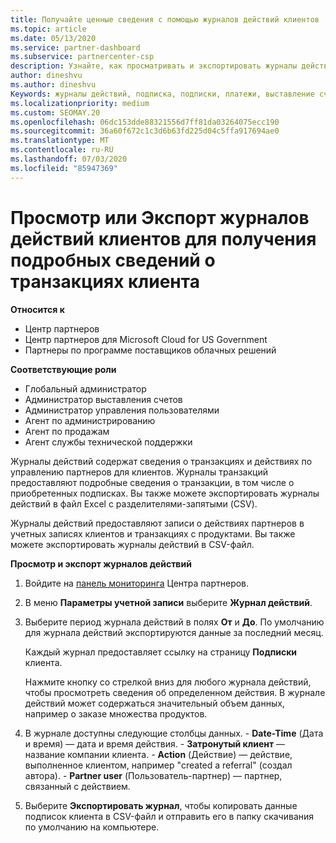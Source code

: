 ```yaml
---
title: Получайте ценные сведения с помощью журналов действий клиентов
ms.topic: article
ms.date: 05/13/2020
ms.service: partner-dashboard
ms.subservice: partnercenter-csp
description: Узнайте, как просматривать и экспортировать журналы действий, чтобы получить представление о транзакциях учетной записи клиента и других действиях по управлению партнерами, связанных с клиентом.
author: dineshvu
ms.author: dineshvu
Keywords: журналы действий, подписка, подписки, платежи, выставление счетов, транзакции
ms.localizationpriority: medium
ms.custom: SEOMAY.20
ms.openlocfilehash: 06dc153dde88321556d7ff81da03264075ecc190
ms.sourcegitcommit: 36a60f672c1c3d6b63fd225d04c5ffa917694ae0
ms.translationtype: MT
ms.contentlocale: ru-RU
ms.lasthandoff: 07/03/2020
ms.locfileid: "85947369"
---
```

# <a name="view-or-export-customer-activity-logs-for-more-insight-into-customer-transactions"></a>Просмотр или Экспорт журналов действий клиентов для получения подробных сведений о транзакциях клиента

**Относится к**

- Центр партнеров
- Центр партнеров для Microsoft Cloud for US Government
- Партнеры по программе поставщиков облачных решений

**Соответствующие роли**

- Глобальный администратор
- Администратор выставления счетов
- Администратор управления пользователями
- Агент по администрированию
- Агент по продажам
- Агент службы технической поддержки

Журналы действий содержат сведения о транзакциях и действиях по управлению партнеров для клиентов. Журналы транзакций предоставляют подробные сведения о транзакции, в том числе о приобретенных подписках. Вы также можете экспортировать журналы действий в файл Excel с разделителями-запятыми (CSV).

Журналы действий предоставляют записи о действиях партнеров в учетных записях клиентов и транзакциях с продуктами. Вы также можете экспортировать журналы действий в CSV-файл.

**Просмотр и экспорт журналов действий**

1. Войдите на [панель мониторинга](https://partner.microsoft.com/dashboard) Центра партнеров.

2. В меню **Параметры учетной записи** выберите **Журнал действий**.
2.  Выберите период журнала действий в полях **От** и **До**. По умолчанию для журнала действий экспортируются данные за последний месяц.

    Каждый журнал предоставляет ссылку на страницу **Подписки** клиента.

    Нажмите кнопку со стрелкой вниз для любого журнала действий, чтобы просмотреть сведения об определенном действия. В журнале действий может содержаться значительный объем данных, например о заказе множества продуктов.

3.   В журнале доступны следующие столбцы данных.
    -   **Date-Time** (Дата и время) — дата и время действия.
    -   **Затронутый клиент** — название компании клиента.
    -   **Action** (Действие) — действие, выполненное клиентом, например "created a referral" (создал автора).
    -   **Partner user** (Пользователь-партнер) — партнер, связанный с действием.

4.  Выберите **Экспортировать журнал**, чтобы копировать данные подписок клиента в CSV-файл и отправить его в папку скачивания по умолчанию на компьютере.
    
 

 



